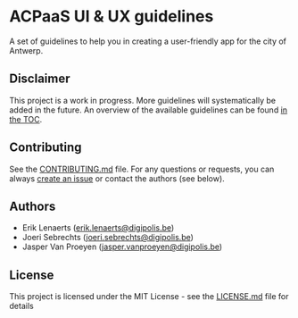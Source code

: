 # ACPaaS UI & UX guidelines

A set of guidelines to help you in creating a user-friendly app for the city of Antwerp.

## Disclaimer

This project is a work in progress. More guidelines will systematically be added in the future. An overview of the available guidelines can be found [in the TOC](toc.md).

## Contributing

See the [CONTRIBUTING.md](CONTRIBUTING.md) file. For any questions or requests, you can always [create an issue](https://github.com/digipolisantwerp/ui-ux-guidelines/issues/new) or contact the authors (see below).

## Authors

- Erik Lenaerts (<erik.lenaerts@digipolis.be>)
- Joeri Sebrechts (<joeri.sebrechts@digipolis.be>)
- Jasper Van Proeyen (<jasper.vanproeyen@digipolis.be>)

## License

This project is licensed under the MIT License - see the [LICENSE.md](LICENSE.md) file for details
